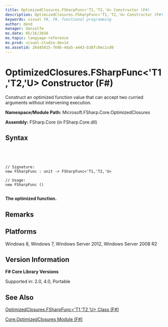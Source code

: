 ```yaml
---
title: OptimizedClosures.FSharpFunc<'T1,'T2,'U> Constructor (F#)
description: OptimizedClosures.FSharpFunc<'T1,'T2,'U> Constructor (F#)
keywords: visual f#, f#, functional programming
author: dend
manager: danielfe
ms.date: 05/16/2016
ms.topic: language-reference
ms.prod: visual-studio-dev14
ms.assetid: 26d45015-769b-4da5-a443-b38fc0ec1cd0 
---
```


# OptimizedClosures.FSharpFunc<'T1,'T2,'U> Constructor (F#)

Construct an optimized function value that can accept two curried arguments without intervening execution.

**Namespace/Module Path:** Microsoft.FSharp.Core.OptimizedClosures

**Assembly:** FSharp.Core (in FSharp.Core.dll)


## Syntax



```




// Signature:
new FSharpFunc : unit -> FSharpFunc<'T1,'T2,'U>

// Usage:
new FSharpFunc ()


```




**The optimized function.**
## Remarks

## Platforms
Windows 8, Windows 7, Windows Server 2012, Windows Server 2008 R2


## Version Information
**F# Core Library Versions**

Supported in: 2.0, 4.0, Portable




## See Also
[OptimizedClosures.FSharpFunc&#60;'T1,'T2,'U&#62; Class &#40;F&#35;&#41;](OptimizedClosures.FSharpFunc%5B%27T1%2C%27T2%2C%27U%5D-Class-%5BFSharp%5D.md)

[Core.OptimizedClosures Module &#40;F&#35;&#41;](Core.OptimizedClosures-Module-%5BFSharp%5D.md)

